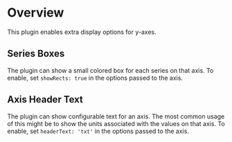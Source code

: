 # Overview

This plugin enables extra display options for y-axes.

## Series Boxes

The plugin can show a small colored box for each series on that axis. To enable, set `showRects: true` in the options
passed to the axis.

## Axis Header Text

The plugin can show configurable text for an axis. The most common usage of this might be to show the units
associated with the values on that axis. To enable, set `headerText: 'txt'` in the options passed to the axis.
